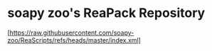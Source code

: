 # soapy zoo's ReaPack Repository
[https://raw.githubusercontent.com/soapy-zoo/ReaScripts/refs/heads/master/index.xml]